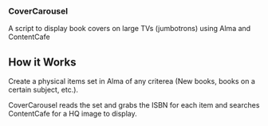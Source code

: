 ### CoverCarousel
A script to display book covers on large TVs (jumbotrons) using Alma and ContentCafe

## How it Works
Create a physical items set in Alma of any criterea (New books, books on a certain subject, etc.).

CoverCarousel reads the set and grabs the ISBN for each item and searches ContentCafe for a HQ image to display. 